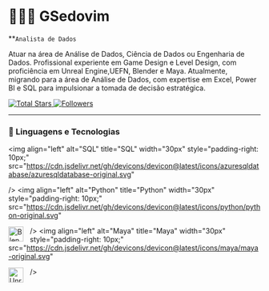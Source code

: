 # 👨🏽‍💻 GSedovim
**`Analista de Dados`


Atuar na área de Análise de Dados, Ciência de Dados ou Engenharia de Dados.
Profissional experiente em Game Design e Level Design, com
proficiência em Unreal Engine,UEFN, Blender e Maya.
Atualmente, migrando para a área de Análise de Dados, com
expertise em Excel, Power BI e SQL para impulsionar a tomada
de decisão estratégica.

<p align="left">
    <a href="https://github.com/GSedovim?tab=repositories&sort=stargazers">
        <img 
            alt="Total Stars" 
            title="Total Stars GitHub" 
            src="https://custom-icon-badges.demolab.com/github/stars/GSedovim?color=%23E1AD0E&style=for-the-badge&labelColor=488207&logo=star&label=Stars"
        />
    </a>
    <a href="https://github.com/GSedovim?tab=followers">
        <img 
            alt="Followers" 
            title="Follow me on GitHub" 
            src="https://custom-icon-badges.demolab.com/github/followers/GSedovim?color=236ad3&labelColor=1155ba&style=for-the-badge&logo=github&label=Followers&logoColor=white"
        />
    </a>
</p>

---
### 🤖 Linguagens e Tecnologias

<img 
    align="left" 
    alt="SQL"
    title="SQL" 
    width="30px" 
    style="padding-right: 10px;" 
    src="https://cdn.jsdelivr.net/gh/devicons/devicon@latest/icons/azuresqldatabase/azuresqldatabase-original.svg" 
    
/>
<img 
    align="left" 
    alt="Python"
    title="Python" 
    width="30px" 
    style="padding-right: 10px;" 
    src="https://cdn.jsdelivr.net/gh/devicons/devicon@latest/icons/python/python-original.svg" 
    
/>
<img 
    align="left" 
    alt="Blender" 
    title="Blender"
    width="30px" 
    style="padding-right: 10px;" 
    src="https://cdn.jsdelivr.net/gh/devicons/devicon@latest/icons/blender/blender-original.svg" 
/>
<img 
    align="left" 
    alt="Maya"
    title="Maya" 
    width="30px" 
    style="padding-right: 10px;" 
    src="https://cdn.jsdelivr.net/gh/devicons/devicon@latest/icons/maya/maya-original.svg" 
    
/>
<img 
    align="left" 
    alt="Unreal Engine"
    title="Unreal Engine" 
    width="30px" 
    style="padding-right: 10px;" 
    src="https://cdn.jsdelivr.net/gh/devicons/devicon@latest/icons/unrealengine/unrealengine-original.svg"  
/>


<br/>
<br/>
